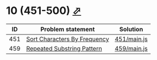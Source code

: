 # 10 (451-500) [⬀](https://leetcode.com/problemset/all/#page-10)


| ID  | Problem statement                                                                           | Solution                   |
|-----|---------------------------------------------------------------------------------------------|----------------------------|
| 451 | [Sort Characters By Frequency](https://leetcode.com/problems/sort-characters-by-frequency/) | [451/main.js](451/main.js) |
| 459 | [Repeated Substring Pattern](https://leetcode.com/problems/repeated-substring-pattern/)     | [459/main.js](459/main.js) |

